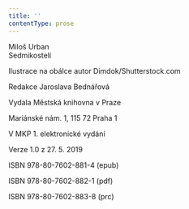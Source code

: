 ```yaml
---
title: ''
contentType: prose
---
```


<section>

Miloš Urban  
Sedmikostelí

Ilustrace na obálce autor Dimdok/Shutterstock.com

Redakce Jaroslava Bednářová

Vydala Městská knihovna v Praze

Mariánské nám. 1, 115 72 Praha 1

V MKP 1. elektronické vydání

Verze 1.0 z 27. 5. 2019

ISBN 978-80-7602-881-4 (epub)

ISBN 978-80-7602-882-1 (pdf)

ISBN 978-80-7602-883-8 (prc)

</section>
